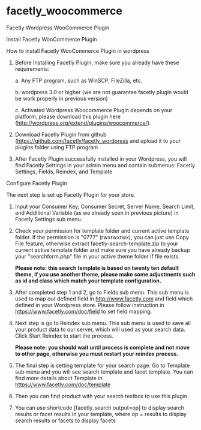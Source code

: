 facetly_woocommerce
===================
Facetly Wordpress WooCommerce Plugin

Install Facetly WooCommerce Plugin

How to install Facetly WooCommerce Plugin in wordpress

1. Before Installing Facetly Plugin, make sure you already have these requirements:
    
    a. Any FTP program, such as WinSCP, FileZilla, etc.
    
    b. wordpress 3.0 or higher (we are not guarantee facetly plugin would be work properly in previous version)
    
    c. Activated Wordpress Woocommerce Plugin depends on your platform, please download this plugin here (http://wordpress.org/extend/plugins/woocommerce/).

2. Download Facetly Plugin from github (https://github.com/facetly/facetly_wordpress and upload it to your plugins folder using FTP program

3. After Facetly Plugin successfully installed in your Wordpress, you will find Facetly Settings in your admin menu and contain submenus: Facetly Settings, Fields, Reindex, and Template

Configure Facetly Plugin

The next step is set up Facetly Plugin for your store.

1. Input your Consumer Key, Consumer Secret, Server Name, Search Limit, and Additional Variable (as we already seen in previous picture) in Facetly Settings sub menu.

2. Check your permission for template folder and current active template folder. If the permission is "0777" (rwxrwxrwx), you can just use Copy File feature, otherwise extract facetly-search-template.zip to your current active template folder and make sure you have already backup your "searchform.php" file in your active theme folder if file exists.

    <b>Please note: this search template is based on twenty ten default theme, if you use another theme, please make some adjustments such as id and class which match your template configuration.</b>

3. After completed step 1 and 2, go to Fields sub menu. This sub menu is used to map our defined field in http://www.facetly.com and field which defined in your Wordpress store. Please follow instruction in https://www.facetly.com/doc/field to set field mapping.

4. Next step is go to Reindex sub menu. This sub menu is used to save all your product data to our server, which will used as your search data. Click Start Reindex to start the process.

    <b>Please note: you should wait until process is complete and not move to other page, otherwise you must restart your reindex process.</b>

5. The final step is setting template for your search page. Go to Template sub menu and you will see search template and facet template. You can find more details about Template in https://www.facetly.com/doc/template

6. Then you can find product with your search textbox to use this plugin

7. You can use shortcode [facetly_search output=op] to display search results or facet results in your template, where op = results to display search results or facets to display facets